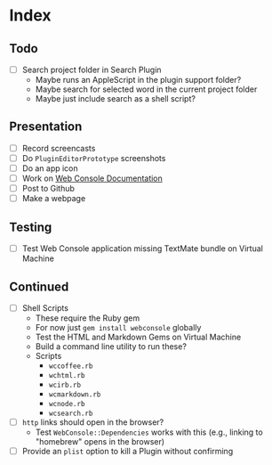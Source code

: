 # Index

## Todo

* [ ] Search project folder in Search Plugin
	* Maybe runs an AppleScript in the plugin support folder?
	* Maybe search for selected word in the current project folder
	* Maybe just include search as a shell script?

## Presentation

* [ ] Record screencasts
* [ ] Do `PluginEditorPrototype` screenshots
* [ ] Do an app icon
* [ ] Work on [Web Console Documentation](Tasks/Web%20Console%20Documentation.md)
* [ ] Post to Github
* [ ] Make a webpage

## Testing

* [ ] Test Web Console application missing TextMate bundle on Virtual Machine

## Continued

* [ ] Shell Scripts
	* These require the Ruby gem
	* For now just `gem install webconsole` globally
	* Test the HTML and Markdown Gems on Virtual Machine
	* Build a command line utility to run these?
	* Scripts
		* `wccoffee.rb`
		* `wchtml.rb`
		* `wcirb.rb`
		* `wcmarkdown.rb`
		* `wcnode.rb`
		* `wcsearch.rb`
* [ ] `http` links should open in the browser?
	* Test `WebConsole::Dependencies` works with this (e.g., linking to "homebrew" opens in the browser)
* [ ] Provide an `plist` option to kill a Plugin without confirming